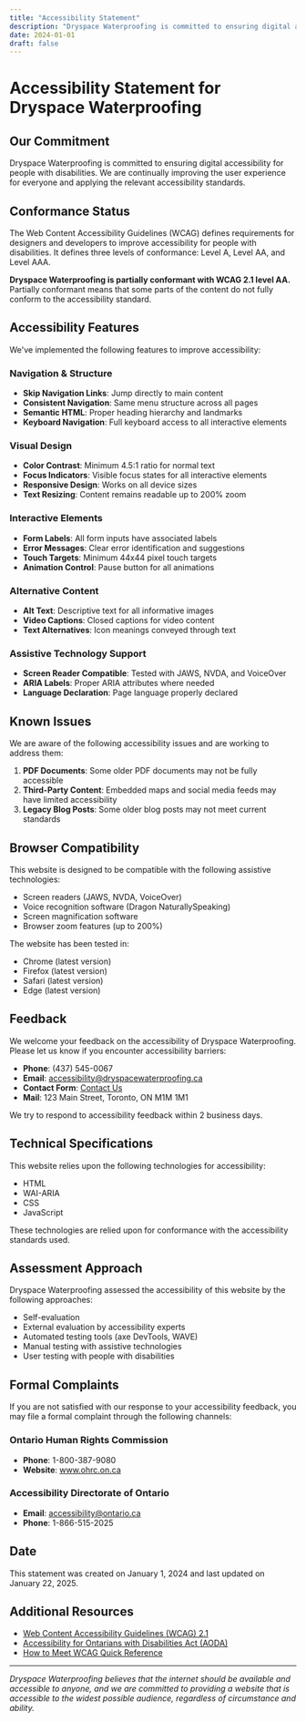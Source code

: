 ```yaml
---
title: "Accessibility Statement"
description: "Dryspace Waterproofing is committed to ensuring digital accessibility for people with disabilities."
date: 2024-01-01
draft: false
---
```


# Accessibility Statement for Dryspace Waterproofing

## Our Commitment

Dryspace Waterproofing is committed to ensuring digital accessibility for people with disabilities. We are continually improving the user experience for everyone and applying the relevant accessibility standards.

## Conformance Status

The Web Content Accessibility Guidelines (WCAG) defines requirements for designers and developers to improve accessibility for people with disabilities. It defines three levels of conformance: Level A, Level AA, and Level AAA. 

**Dryspace Waterproofing is partially conformant with WCAG 2.1 level AA.** Partially conformant means that some parts of the content do not fully conform to the accessibility standard.

## Accessibility Features

We've implemented the following features to improve accessibility:

### Navigation & Structure
- **Skip Navigation Links**: Jump directly to main content
- **Consistent Navigation**: Same menu structure across all pages
- **Semantic HTML**: Proper heading hierarchy and landmarks
- **Keyboard Navigation**: Full keyboard access to all interactive elements

### Visual Design
- **Color Contrast**: Minimum 4.5:1 ratio for normal text
- **Focus Indicators**: Visible focus states for all interactive elements
- **Responsive Design**: Works on all device sizes
- **Text Resizing**: Content remains readable up to 200% zoom

### Interactive Elements
- **Form Labels**: All form inputs have associated labels
- **Error Messages**: Clear error identification and suggestions
- **Touch Targets**: Minimum 44x44 pixel touch targets
- **Animation Control**: Pause button for all animations

### Alternative Content
- **Alt Text**: Descriptive text for all informative images
- **Video Captions**: Closed captions for video content
- **Text Alternatives**: Icon meanings conveyed through text

### Assistive Technology Support
- **Screen Reader Compatible**: Tested with JAWS, NVDA, and VoiceOver
- **ARIA Labels**: Proper ARIA attributes where needed
- **Language Declaration**: Page language properly declared

## Known Issues

We are aware of the following accessibility issues and are working to address them:

1. **PDF Documents**: Some older PDF documents may not be fully accessible
2. **Third-Party Content**: Embedded maps and social media feeds may have limited accessibility
3. **Legacy Blog Posts**: Some older blog posts may not meet current standards

## Browser Compatibility

This website is designed to be compatible with the following assistive technologies:

- Screen readers (JAWS, NVDA, VoiceOver)
- Voice recognition software (Dragon NaturallySpeaking)
- Screen magnification software
- Browser zoom features (up to 200%)

The website has been tested in:
- Chrome (latest version)
- Firefox (latest version)
- Safari (latest version)
- Edge (latest version)

## Feedback

We welcome your feedback on the accessibility of Dryspace Waterproofing. Please let us know if you encounter accessibility barriers:

- **Phone**: (437) 545-0067
- **Email**: accessibility@dryspacewaterproofing.ca
- **Contact Form**: [Contact Us](/contact/)
- **Mail**: 123 Main Street, Toronto, ON M1M 1M1

We try to respond to accessibility feedback within 2 business days.

## Technical Specifications

This website relies upon the following technologies for accessibility:

- HTML
- WAI-ARIA
- CSS
- JavaScript

These technologies are relied upon for conformance with the accessibility standards used.

## Assessment Approach

Dryspace Waterproofing assessed the accessibility of this website by the following approaches:

- Self-evaluation
- External evaluation by accessibility experts
- Automated testing tools (axe DevTools, WAVE)
- Manual testing with assistive technologies
- User testing with people with disabilities

## Formal Complaints

If you are not satisfied with our response to your accessibility feedback, you may file a formal complaint through the following channels:

### Ontario Human Rights Commission
- **Phone**: 1-800-387-9080
- **Website**: www.ohrc.on.ca

### Accessibility Directorate of Ontario
- **Email**: accessibility@ontario.ca
- **Phone**: 1-866-515-2025

## Date

This statement was created on January 1, 2024 and last updated on January 22, 2025.

## Additional Resources

- [Web Content Accessibility Guidelines (WCAG) 2.1](https://www.w3.org/WAI/WCAG21/quickref/)
- [Accessibility for Ontarians with Disabilities Act (AODA)](https://www.ontario.ca/page/accessibility-ontario-what-you-need-to-know)
- [How to Meet WCAG Quick Reference](https://www.w3.org/WAI/WCAG21/quickref/)

---

*Dryspace Waterproofing believes that the internet should be available and accessible to anyone, and we are committed to providing a website that is accessible to the widest possible audience, regardless of circumstance and ability.*